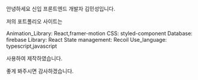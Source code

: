 안녕하세요 신입 프론트엔드 개발자 김민성입니다.

저의 포트폴리오 사이트는

Animation_Library: React,framer-motion
CSS: styled-component
Database: firebase
Library: React
State management: Recoil
Use_language: typescript,javascript

사용하여 제작하였습니다.

좋게 봐주시면 감사하겠습니다.
